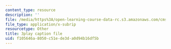```yaml
---
content_type: resource
description: ''
file: /media/https%3A/open-learning-course-data-rc.s3.amazonaws.com/cms-s63-playful-augmented-reality-audio-design-exploration-fall-2019/f105646a8050c51ede3da0d94b16df5b_n7dryYNOA_U.srt
file_type: application/x-subrip
resourcetype: Other
title: 3play caption file
uid: f105646a-8050-c51e-de3d-a0d94b16df5b
---
```

